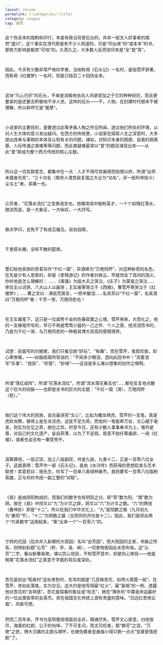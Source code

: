 ```yaml
---
layout: review
permalink: /:categories/:title/
category: sougua
tag: 摘录
---
```


这个伪全本的炮制和印行，本是有政治背景后台的，并非一般文人好事者的偶然“遣兴”。这个事实在清代原是有不少人知道的，可是“印出来”的“成本本”的书，那势力影响是极其“可怕”的。久而久之，大多数人反而信印本是“全”是“真”。

<br>

因此，今天有少数非常严格的学者，当他称用《石头记》一名时，是指雪芹原著，而称用《红楼梦》一名时，则是只指百二十回伪全本。

<br>

这块“凡心已炽”的石头，不单是消极地去向人间承受加之于它的种种经历，而且更要紧的是还要去积极地干涉人世。这样的石头——不，人物，在封建时代根本不被理解，所以称呼它是“冤孽”。

<br>

小说家的主要目的，是要透过此等矛盾人物之所见所闻，透过他们所处的环境，以对人生大体的意义发出疑问。在西方的传统里，小说家在探索人生之深意时，大多提出连串与事物的本体及认知有关的问题，诸如，对知识本身的困惑、自我的疏离感、人际传通之艰难等等问题，而此类疑难最常以“爱”的题目演现出来——从此“爱”即成为整个西方传统的核心主题。

<br>

所以这一切言辞意念，都集中在一点：人才不得尽其展用而抱恨以终，所谓“出师未捷身先死”，“三十功名（南宋人谓克敌复国之大业为“功名”，非一般科举俗义）尘与土”者，其痛一也。

<br>

沁芳者，“花落水流红”之变换语言也。他痛哭闺中脂粉英才，一个个如残红落水，随流而逝，是一大象征，一大咏叹，一大抒写。

<br>

做点学问，总免不了有成见偏见，自划自限。

<br>

千里搭长棚，没有不散的筵席。

<br>

警幻给他安排的奇茗叫作“千红一窟”，异酒唤为“万艳同杯”，对这种新奇的名色，在先是少有人思索的，却是《老残游记》的作者刘铁云，早就领会了其间的涵义，你听他是怎么理解的：  ……《离骚》为屈大夫之哭泣，《庄子》为蒙叟之哭泣……李后主以词哭，八大山人以画哭；王实甫寄哭泣于《西厢》，曹雪芹寄哭泣于《红楼梦》；……曹之言曰：满纸荒唐言，一把辛酸泪……名其茶曰“千红一窟”，名其酒曰“万艳同杯”者：千芳一哭，万艳同悲也！

<br>

在王实甫笔下，这只是一位闺秀千金的伤春寂寞之心境，雪芹用来，大而化之，他的一支椽笔所写的，早已不再是莺莺小姐的一己之怀、个人之感，他流泪而书的，乃是为千红一哭、与万艳同悲的一种极其博大崇高的感情境界。

<br>

试想：前面写的刘姥姥，我们只看见她“好玩”、“有趣”，而在雪芹，笔叙欢愉，却心牵惨痛，——如脂砚斋所常说的：“不知多少眼泪，洒向此回书中！”流着泪写“乐事”、“良辰”、“欢情”、“妙绪”——这该是多么难以想象的创作之境啊。

<br>

所谓“落红成阵”，所谓“花落水流红”，所谓“流水落花春去也”……都在反复地点醒这个巨大的伏脉——也即是全书的巨大的主题：“千红一窟（哭），万艳同杯（悲）。”

<br>

我们这个伟大的民族，自古最讲究“文心”，比拟为雕龙绣虎。雪芹的一支笔，真是虎跃龙腾，够得上是生龙活虎。这犹不足为奇。而他的一笔能牵万丝，文心细于毫发，则实为仅见之奇，绝伦之异。时至今日，还有少数人事事奉洋为上，惟外是尊，对自己的文化遗产，妄自菲薄，以为了不足观。我意不妨纡尊垂顾，一阅《红楼》，或者也会另有一番受用乎。

<br>

请算算吧，一层正钗，加上八层副钗，共是九层，九乘十二，正是一百零八位女子。这就表明：雪芹作一部《石头记》，是由《水浒传》而获得的思想启发与艺术联想！其意若曰：施先生，你写了一百单八条绿林豪杰，我则要写一百零八位脂粉英雄，正与你的书成一副工整的“对联”。

<br>

《易》是由阴阳构成的，而我们的数字也有阴阳之分，即“奇”数为阳，“偶”数为阴。故在《易》中阳爻以“九”为计爻之辞，阴爻以“六”为计爻之数。“六”的两倍（叠坤卦）即是“十二”。所以在我们中华文化上，“九”是阳数之极（九月初九为“重阳”节），“十二”为阴数之最（太阴历的月份是十二）。因此，我们是将此两个“代表数字”运用起来，“乘”出来一个“一百零八”的。

<br>

宁府的花园（后亦并入新建的大观园）名叫“会芳园”，而大观园的主景，命脉之所系，则特别标题“沁芳”（桥、亭、溪、闸），一切景物皆因此水而布局。这“沁芳”二字，看似新雅香艳，堪以赏心悦目，不知雪芹意中，却是伤心惨目——他是暗寓“花落水流红”之真意于字面的背后或深处。

<br>

杏花是初出“稻香村”这处景色时，先写的就是“几百株杏花，如喷火蒸霞一般”。在雪芹，肯如此落笔，实为仅见。这大约是他写得最“红火”、最“喜相”的一例，透露他对杏花的“吉祥感”。杏花是探春的象征或“标志”，她在“薄命司”中算是命运最好的一位出类拔萃的女英杰。杏在我国文化传统上涵有贵盛的意味。“日边红杏倚云栽”，风致可想。

<br>然而二百年来，芹书为高鹗篡改得面目全非，精魂尽失，雪芹文心密意，扫地皆尽，海棠的红颜，公子的怡悼，了不可复问，而尤可叹者，那“群芳”之泪，“万艳”之悲，博大沉痛的主题与襟怀，也被伪篡者歪曲缩小得只剩一点点“宝黛爱情悲剧”了。
